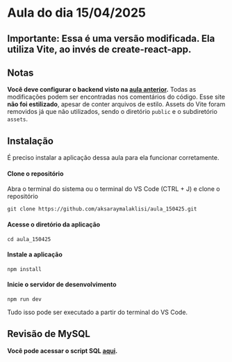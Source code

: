 # Aula do dia 15/04/2025
## Importante: Essa é uma versão modificada. Ela utiliza **Vite**, ao invés de **create-react-app**.
## Notas
**Você deve configurar o backend visto na [aula anterior](https://github.com/aksaraymalaklisi/aula_080425).**
Todas as modificações podem ser encontradas nos comentários do código.
Esse site **não foi estilizado**, apesar de conter arquivos de estilo.
Assets do Vite foram removidos já que não utilizados, sendo o diretório `public` e o subdiretório `assets`.

## Instalação
É preciso instalar a aplicação dessa aula para ela funcionar corretamente.

#### Clone o repositório
Abra o terminal do sistema ou o terminal do VS Code (CTRL + J) e clone o repositório

`git clone https://github.com/aksaraymalaklisi/aula_150425.git`

#### Acesse o diretório da aplicação
`cd aula_150425`

#### Instale a aplicação
`npm install`

#### Inicie o servidor de desenvolvimento
`npm run dev`

Tudo isso pode ser executado a partir do terminal do VS Code.


## Revisão de MySQL 
**Você pode acessar o script SQL [aqui](https://github.com/aksaraymalaklisi/aula_150425/blob/main/sql_scripts/script_sql_aula150425.sql).**
